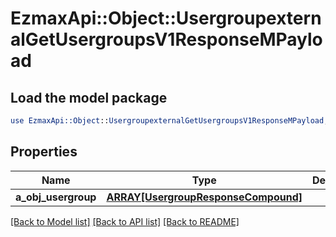 # EzmaxApi::Object::UsergroupexternalGetUsergroupsV1ResponseMPayload

## Load the model package
```perl
use EzmaxApi::Object::UsergroupexternalGetUsergroupsV1ResponseMPayload;
```

## Properties
Name | Type | Description | Notes
------------ | ------------- | ------------- | -------------
**a_obj_usergroup** | [**ARRAY[UsergroupResponseCompound]**](UsergroupResponseCompound.md) |  | 

[[Back to Model list]](../README.md#documentation-for-models) [[Back to API list]](../README.md#documentation-for-api-endpoints) [[Back to README]](../README.md)


